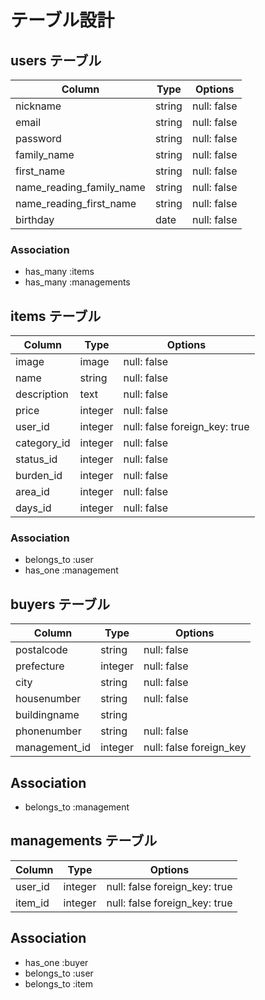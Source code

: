# テーブル設計

## users テーブル

| Column                   | Type   | Options     |
| ------------------------ | ------ | ----------- |
| nickname                 | string | null: false |
| email                    | string | null: false |
| password                 | string | null: false |
| family_name              | string | null: false |
| first_name               | string | null: false |
| name_reading_family_name | string | null: false |
| name_reading_first_name  | string | null: false |
| birthday                 | date   | null: false |

### Association

- has_many :items
- has_many :managements

## items テーブル

| Column      | Type    | Options                      |
| ----------- | ------- | ---------------------------- |
| image       | image   | null: false                  |
| name        | string  | null: false                  |
| description | text    | null: false                  |
| price       | integer | null: false                  |
| user_id     | integer | null: false foreign_key: true|
| category_id | integer | null: false                  |
| status_id   | integer | null: false                  |
| burden_id   | integer | null: false                  |
| area_id     | integer | null: false                  |
| days_id     | integer | null: false                  |

### Association

- belongs_to :user
- has_one :management

## buyers テーブル

| Column        | Type    | Options                 |
| --------------| ------- | ----------------------- |
| postalcode    | string  | null: false             |
| prefecture    | integer | null: false             |
| city          | string  | null: false             |
| housenumber   | string  | null: false             |
| buildingname  | string  |                         |
| phonenumber   | string  | null: false             |
| management_id | integer | null: false foreign_key |

## Association

- belongs_to :management

## managements テーブル

| Column  | Type    | Options                       |
| --------| ------- | ----------------------------- |
| user_id | integer | null: false foreign_key: true |
| item_id | integer | null: false foreign_key: true |

## Association

- has_one :buyer
- belongs_to :user
- belongs_to :item
